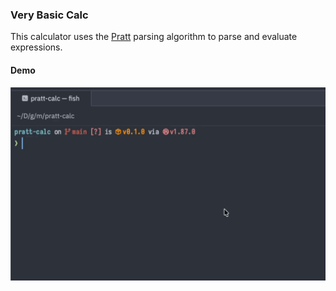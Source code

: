### Very Basic Calc
This calculator uses the [Pratt](https://matklad.github.io/2020/04/13/simple-but-powerful-pratt-parsing.html) parsing algorithm to parse and evaluate expressions.

#### Demo
![](assets/demo.gif)
